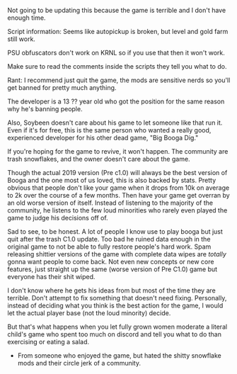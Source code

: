 Not going to be updating this because the game is terrible and I don't have enough time.

Script information:
Seems like autopickup is broken, but level and gold farm still work.

PSU obfuscators don't work on KRNL so if you use that then it won't work.

Make sure to read the comments inside the scripts they tell you what to do.





Rant:
I recommend just quit the game, the mods are sensitive nerds so you'll get banned for pretty much anything.

The developer is a 13 ?? year old who got the position for the same reason why he's banning people.

Also, Soybeen doesn't care about his game to let someone like that run it. Even if it's for free, this is the same person who wanted a really good, experienced developer for
his other dead game, "Big Booga Dig."

If you're hoping for the game to revive, it won't happen. The community are trash snowflakes, and the owner doesn't care about the game.

Though the actual 2019 version (Pre c1.0) will always be the best version of Booga and the one most of us loved, this is also backed by stats. Pretty obvious that people don't like
your game when it drops from 10k on average to 2k over the course of a few months. Then have your game get overran by an old worse version of itself. Instead of listening
to the majority of the community, he listens to the few loud minorities who rarely even played the game to judge his decisions off of.

Sad to see, to be honest. A lot of people I know use to play booga but just quit after the trash C1.0 update. Too bad he ruined data enough in the original game to
not be able to fully restore people's hard work. Spam releasing shittier versions of the game with complete data wipes are *totally* gonna want people to come back. Not even new 
concepts or new core features, just straight up the same (worse version of Pre C1.0) game but everyone has their shit wiped.

I don't know where he gets his ideas from but most of the time they are terrible. Don't attempt to fix something that doesn't need fixing. Personally, instead of deciding what 
you think is the best action for the game, I would let the actual player base (not the loud minority) decide.

But that's what happens when you let fully grown women moderate a literal child's game who spent too much on discord and tell you what to do than exercising or eating a salad.


- From someone who enjoyed the game, but hated the shitty snowflake mods and their circle jerk of a community.
